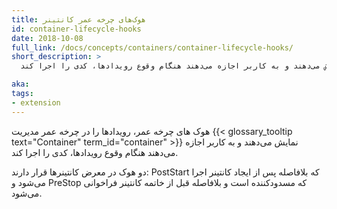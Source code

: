 ```yaml
---
title: هوک‌های چرخه عمر کانتینر
id: container-lifecycle-hooks
date: 2018-10-08
full_link: /docs/concepts/containers/container-lifecycle-hooks/
short_description: >
  هوک های چرخه عمر، رویدادها را در چرخه عمر مدیریت کانتینر نمایش می‌دهند و به کاربر اجازه می‌دهند هنگام وقوع رویدادها، کدی را اجرا کند.

aka:
tags:
- extension
---
```

  هوک های چرخه عمر، رویدادها را در چرخه عمر مدیریت {{< glossary_tooltip text="Container" term_id="container" >}} نمایش می‌دهند و به کاربر اجازه می‌دهند هنگام وقوع رویدادها، کدی را اجرا کند.

<!--more-->

دو هوک در معرض کانتینرها قرار دارند: PostStart که بلافاصله پس از ایجاد کانتینر اجرا می‌شود و PreStop که مسدودکننده است و بلافاصله قبل از خاتمه کانتینر فراخوانی می‌شود.
